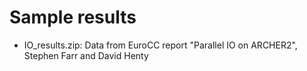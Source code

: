 # Sample results

  * IO_results.zip: Data from EuroCC report "Parallel IO on ARCHER2",
    Stephen Farr and David Henty

